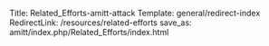 Title: Related_Efforts-amitt-attack
Template: general/redirect-index
RedirectLink: /resources/related-efforts
save_as: amitt/index.php/Related_Efforts/index.html